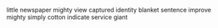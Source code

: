 little newspaper mighty view captured identity blanket sentence improve mighty simply cotton indicate service giant
